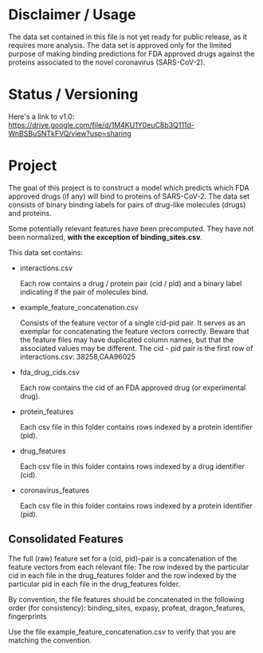 # Disclaimer / Usage

The data set contained in this file is not yet ready for public release, as it requires more analysis. The data set is approved only for the limited purpose of making binding predictions for FDA approved drugs against
the proteins associated to the novel coronavirus (SARS-CoV-2).

# Status / Versioning

Here's a link to v1.0:
https://drive.google.com/file/d/1M4KU1Y0euC8b3Q111d-WnBSBuSNTkFVQ/view?usp=sharing

# Project
The goal of this project is to construct a model which predicts which FDA approved drugs (if any) will bind to proteins of SARS-CoV-2. The data set consists of binary binding labels for pairs of drug-like molecules (drugs) and proteins.

Some potentially relevant features have been precomputed. They have not been normalized,
**with the exception of binding_sites.csv**.

This data set contains:

* interactions.csv

    Each row contains a drug / protein pair (cid / pid) and a binary label indicating if the pair of molecules bind.
* example_feature_concatenation.csv

    Consists of the feature vector of a single cid-pid pair. It serves as an exemplar for concatenating the feature vectors correctly. Beware that the feature files may have duplicated column names, but that the associated values may be different. The cid - pid pair is the first row of interactions.csv: 38258,CAA96025
* fda_drug_cids.csv

    Each row contains the cid of an FDA approved drug (or experimental drug). 
* protein_features

    Each csv file in this folder contains rows indexed by a protein identifier (pid).
* drug_features

    Each csv file in this folder contains rows indexed by a drug identifier (cid).
* coronavirus_features

    Each csv file in this folder contains rows indexed by a protein identifier (pid).


## Consolidated Features

The full (raw) feature set for a (cid, pid)-pair is a concatenation of the feature vectors from each relevant file:
The row indexed by the particular cid in each file in the drug_features folder and the row indexed by the particular pid in 
each file in the drug_features folder.

By convention, the file features should be concatenated in the following order (for consistency):
	binding_sites, expasy, profeat, dragon_features, fingerprints

Use the file example_feature_concatenation.csv to verify that you are matching the convention.

